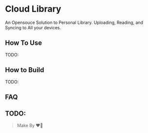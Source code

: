 # Cloud Library
An Opensouce Solution to Personal Library. Uploading, Reading, and Syncing to All your devices.

## How To Use
TODO:
## How to Build
TODO:
## FAQ
TODO:
---
> Make By ❤️‍🔥
